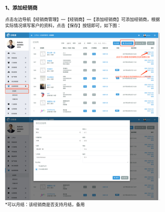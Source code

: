 ### 1、添加经销商

点击左边导航【经销商管理】—【经销商】—【添加经销商】可添加经销商，根据实际情况填写客户的资料，点击【保存】按钮即可，如下图：

![](/assets/jxsgl-jxs-1.png)![](/assets/jxsgl-jxs-2.png)\*可以月结：该经销商是否支持月结，备用

